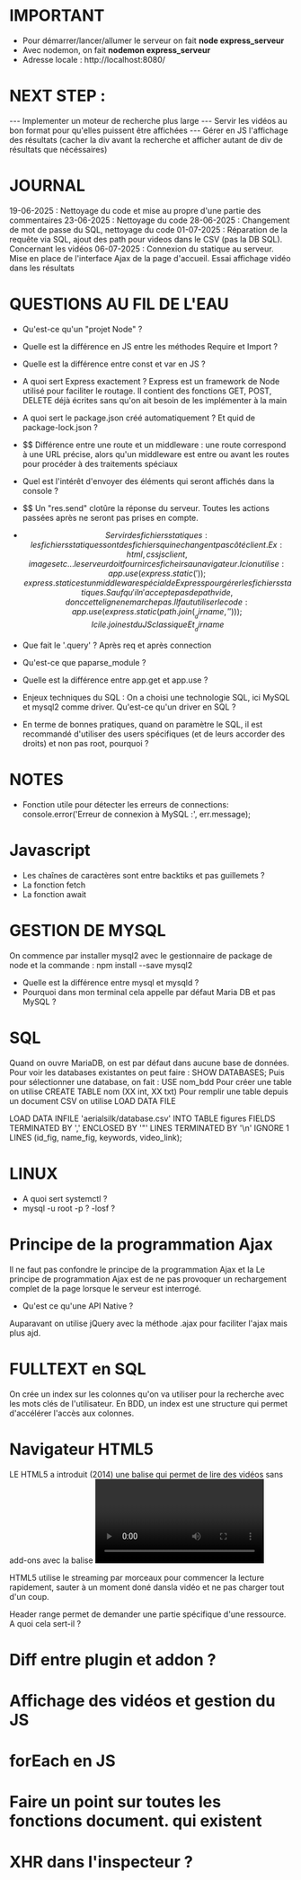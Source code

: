 # IMPORTANT
- Pour démarrer/lancer/allumer le serveur on fait **node express_serveur**
- Avec nodemon, on fait **nodemon express_serveur**
- Adresse locale : http://localhost:8080/

# NEXT STEP : 
--- Implementer un moteur de recherche plus large
--- Servir les vidéos au bon format pour qu'elles puissent être affichées
--- Gérer en JS l'affichage des résultats (cacher la div avant la recherche et afficher autant de div de résultats que nécéssaires)


# JOURNAL 
19-06-2025 : Nettoyage du code et mise au propre d'une partie des commentaires
23-06-2025 : Nettoyage du code
28-06-2025 : Changement de mot de passe du SQL, nettoyage du code
01-07-2025 : Réparation de la requête via SQL, ajout des path pour videos dans le CSV (pas la DB SQL). Concernant les vidéos
06-07-2025 : Connexion du statique au serveur. Mise en place de l'interface Ajax de la page d'accueil. Essai affichage vidéo dans les résultats

# QUESTIONS AU FIL DE L'EAU 
- Qu'est-ce qu'un "projet Node" ?
- Quelle est la différence en JS entre les méthodes Require et Import ?
- Quelle est la différence entre const et var en JS ?
- A quoi sert Express exactement ? Express est un framework de Node utilisé pour faciliter le routage. Il contient des fonctions GET, POST, DELETE déjà écrites sans qu'on ait besoin de les implémenter à la main
- A quoi sert le package.json créé automatiquement ? Et quid de package-lock.json ?
- $$ Différence entre une route et un middleware : une route correspond à une URL précise, alors qu'un middleware est entre ou avant les routes pour procéder à des traitements spéciaux
- Quel est l'intérêt d'envoyer des éléments qui seront affichés dans la console ? 
- $$ Un "res.send" clotûre la réponse du serveur. Toutes les actions passées après ne seront pas prises en compte.

- $$ Servir des fichiers statiques : les fichiers statiques sont des fichiers qui ne changent pas côté client. Ex : html, css js client, images etc...le serveur doit fournir ces ficheirs au navigateur. 
Ici on utilise : app.use(express.static(')); express.static est un middleware spécial de Express pour gérer les fichiers statiques.Sauf qu'il n'accepte pas de path vide, donc cette ligne ne marche pas. Il faut utiliser le code : app.use(express.static(path.join(__dirname,''))); 
Ici le .join est du JS classique
Et __dirname
$$
- Que fait le '.query' ? Après req et après connection
- Qu'est-ce que paparse_module ?
- Quelle est la différence entre app.get et app.use ? 
- Enjeux techniques du SQL : On a choisi une technologie SQL, ici MySQL et mysql2 comme driver. Qu'est-ce qu'un driver en SQL ?
- En terme de bonnes pratiques, quand on paramètre le SQL, il est recommandé d'utiliser des users spécifiques (et de leurs accorder des droits) et non pas root, pourquoi ?

# NOTES 
- Fonction utile pour détecter les erreurs de connections: 
    console.error('Erreur de connexion à MySQL :', err.message);

# Javascript
- Les chaînes de caractères sont entre backtiks et pas guillemets ?
- La fonction fetch
- La fonction await


# GESTION DE MYSQL

On commence par installer mysql2 avec le gestionnaire de package de node et la commande : npm install --save mysql2
- Quelle est la différence entre mysql et mysqld ? 
- Pourquoi dans mon terminal cela appelle par défaut Maria DB et pas MySQL ?

# SQL 
Quand on ouvre MariaDB, on est par défaut dans aucune base de données. Pour voir les databases existantes on peut faire : SHOW DATABASES;
Puis pour sélectionner une database, on fait : USE nom_bdd
Pour créer une table on utilise CREATE TABLE nom (XX int, XX txt)
Pour remplir une table depuis un document CSV on utilise LOAD DATA FILE

LOAD DATA INFILE 'aerialsilk/database.csv'
INTO TABLE figures
FIELDS TERMINATED BY ','
ENCLOSED BY '"'
LINES TERMINATED BY '\n'
IGNORE 1 LINES
(id_fig, name_fig, keywords, video_link);

# LINUX
- A quoi sert systemctl ? 
- mysql -u root -p ?
-losf ?

# Principe de la programmation Ajax

Il ne faut pas confondre le principe de la programmation Ajax et la 
Le principe de programmation Ajax est de ne pas provoquer un rechargement complet de la page lorsque le serveur est interrogé. 
- Qu'est ce qu'une API Native ?

Auparavant on utilise jQuery avec la méthode .ajax pour faciliter l'ajax mais plus ajd. 

# FULLTEXT en SQL

On crée un index sur les colonnes qu'on va utiliser pour la recherche avec les mots clés de l'utilisateur. En BDD, un index est une structure qui permet d'accélérer l'accès aux colonnes. 

# Navigateur HTML5
LE HTML5 a introduit (2014) une balise qui permet de lire des vidéos sans add-ons avec la balise <video>

HTML5 utilise le streaming par morceaux pour commencer la lecture rapidement, sauter à un moment doné dansla vidéo et ne pas charger tout d'un coup. 

Header range permet de demander une partie spécifique d'une ressource.
A quoi cela sert-il ? 


# Diff entre plugin et addon ?

# Affichage des vidéos et gestion du JS

# forEach en JS
# Faire un point sur toutes les fonctions document. qui existent
# XHR dans l'inspecteur ?

